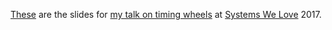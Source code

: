 [These] are the slides for [my talk on timing wheels] at [Systems We Love] 2017.

[These]: timing-wheels.pdf
[my talk on timing wheels]: https://systemswe.love/archive/minneapolis-2017/julian-squires
[Systems We Love]: https://systemswe.love/

